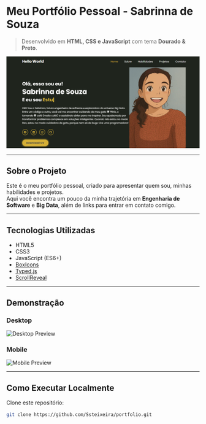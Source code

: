 # Meu Portfólio Pessoal - Sabrinna de Souza

> Desenvolvido em **HTML, CSS e JavaScript** com tema **Dourado & Preto**.

![Preview do Portfólio](./img/preview.png)

---

## Sobre o Projeto
Este é o meu portfólio pessoal, criado para apresentar quem sou, minhas habilidades e projetos.  
Aqui você encontra um pouco da minha trajetória em **Engenharia de Software** e **Big Data**, além de links para entrar em contato comigo.  

---

## Tecnologias Utilizadas
- HTML5  
- CSS3  
- JavaScript (ES6+)  
- [BoxIcons](https://boxicons.com/)  
- [Typed.js](https://github.com/mattboldt/typed.js/)  
- [ScrollReveal](https://scrollrevealjs.org/)  

---

## Demonstração
### Desktop
![Desktop Preview](./img/preview_desktop.png)

### Mobile
![Mobile Preview](./img/preview_mobile.png)

---

## Como Executar Localmente

Clone este repositório:
```bash
git clone https://github.com/Ssteixeira/portfolio.git
